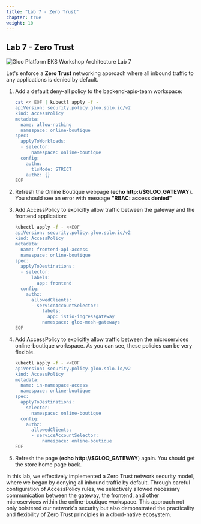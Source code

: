 ```yaml
---
title: "Lab 7 - Zero Trust"
chapter: true
weight: 10
---
```


## Lab 7 - Zero Trust

![Gloo Platform EKS Workshop Architecture Lab 7](/images/gloo-platform-eks-workshop-lab7.png)

Let's enforce a **Zero Trust** networking approach where all inbound traffic to any applications is denied by default.

1. Add a default deny-all policy to the backend-apis-team workspace:

    ```bash
    cat << EOF | kubectl apply -f -
    apiVersion: security.policy.gloo.solo.io/v2
    kind: AccessPolicy
    metadata:
      name: allow-nothing
      namespace: online-boutique
    spec:
      applyToWorkloads:
      - selector:
          namespace: online-boutique
      config:
        authn:
          tlsMode: STRICT
        authz: {}
    EOF
    ```

2. Refresh the Online Boutique webpage (**echo http://$GLOO_GATEWAY**). You should see an error with message **"RBAC: access denied"**

3. Add AccessPolicy to explicitly allow traffic between the gateway and the frontend application:

    ```bash
    kubectl apply -f - <<EOF
    apiVersion: security.policy.gloo.solo.io/v2
    kind: AccessPolicy
    metadata:
      name: frontend-api-access
      namespace: online-boutique
    spec:
      applyToDestinations:
      - selector:
          labels: 
            app: frontend
      config:
        authz:
          allowedClients:
          - serviceAccountSelector:
              labels:
                app: istio-ingressgateway
              namespace: gloo-mesh-gateways
    EOF
    ```

3. Add AccessPolicy to explicitly allow traffic between the microservices online-boutique workspace. As you can see, these policies can be very flexible.

    ```bash
    kubectl apply -f - <<EOF
    apiVersion: security.policy.gloo.solo.io/v2
    kind: AccessPolicy
    metadata:
      name: in-namespace-access
      namespace: online-boutique
    spec:
      applyToDestinations:
      - selector:
          namespace: online-boutique
      config:
        authz:
          allowedClients:
          - serviceAccountSelector:
              namespace: online-boutique
    EOF
    ```
4. Refresh the page (**echo http://$GLOO_GATEWAY**) again. You should get the store home page back.

In this lab, we effectively implemented a Zero Trust network security model, where we began by denying all inbound traffic by default. Through careful configuration of AccessPolicy rules, we selectively allowed necessary communication between the gateway, the frontend, and other microservices within the online-boutique workspace. This approach not only bolstered our network's security but also demonstrated the practicality and flexibility of Zero Trust principles in a cloud-native ecosystem.

